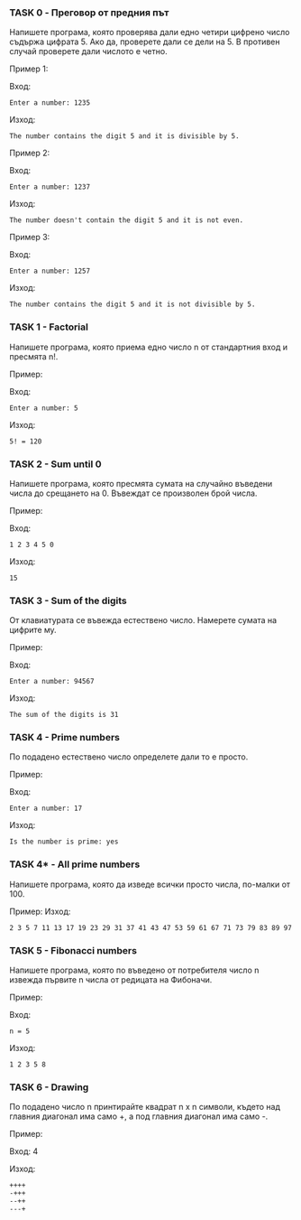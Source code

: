### TASK 0 - Преговор от предния път
Напишете програма, която проверява дали едно четири цифрено число съдържа цифрата 5. Ако да, проверете дали се дели на 5. В противен случай проверете дали числото е четно.

Пример 1:

Вход:
```
Enter a number: 1235
```
Изход:
```
The number contains the digit 5 and it is divisible by 5.
```
Пример 2:

Вход:
```
Enter a number: 1237
```
Изход:
```
The number doesn't contain the digit 5 and it is not even.
```
Пример 3:

Вход:
```
Enter a number: 1257
```
Изход:
```
The number contains the digit 5 and it is not divisible by 5.
```

### TASK 1 - Factorial
Напишете програма, която приема едно число n от стандартния вход и пресмята n!.

Пример:

Вход:
```
Enter a number: 5
``` 
Изход:
```
5! = 120
```

### TASK 2 - Sum until 0
Напишете програма, която пресмята сумата на случайно въведени числа до срещането на 0. Въвеждат се произволен брой числа.

Пример:

Вход: 
```
1 2 3 4 5 0
```
Изход:
```
15
```

### TASK 3 - Sum of the digits
От клавиатурата се въвежда естествено число. Намерете сумата на цифрите му.

Пример:

Вход:
```
Enter a number: 94567
```
Изход:
```
The sum of the digits is 31
```

### TASK 4 - Prime numbers
По подадено естествено число определете дали то е просто.

Пример:

Вход:
```
Enter a number: 17
```
Изход:
```
Is the number is prime: yes
```

### TASK 4* - All prime numbers
Напишете програма, която да изведе всички просто числа, по-малки от 100.

Пример:
Изход:
```
2 3 5 7 11 13 17 19 23 29 31 37 41 43 47 53 59 61 67 71 73 79 83 89 97
```

### TASK 5 - Fibonacci numbers
Напишете програма, която по въведено от потребителя число n извежда първите n числа от редицата на Фибоначи.

Пример:

Вход:
```
n = 5
```
Изход:
```
1 2 3 5 8
```

### TASK 6 - Drawing
По подадено число n принтирайте квадрат n x n символи, където над главния диагонал има само +, а под главния диагонал има само -.


Пример:

Вход: 4 

Изход:

```
++++
-+++
--++
---+
```